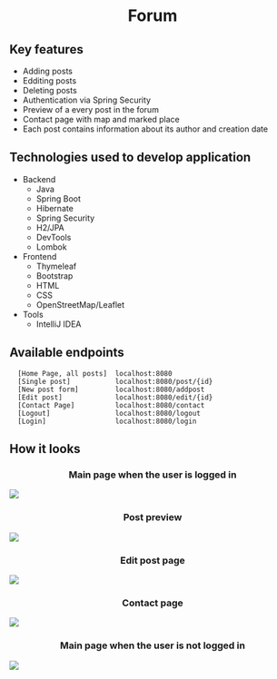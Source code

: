 <h1  align='center'>Forum</h1>

## Key features
* Adding posts
* Edditing posts
* Deleting posts
* Authentication via Spring Security
* Preview of a every post in the forum
* Contact page with map and marked place
* Each post contains information about its author and creation date

## Technologies used to develop application
* Backend
  - Java
  - Spring Boot
  - Hibernate
  - Spring Security
  - H2/JPA
  - DevTools
  - Lombok
* Frontend
  - Thymeleaf
  - Bootstrap
  - HTML
  - CSS
  - OpenStreetMap/Leaflet
* Tools
  - IntelliJ IDEA

## Available endpoints

```
  [Home Page, all posts]  localhost:8080
  [Single post]           localhost:8080/post/{id}
  [New post form]         localhost:8080/addpost
  [Edit post]             localhost:8080/edit/{id}
  [Contact Page]          localhost:8080/contact
  [Logout]                localhost:8080/logout
  [Login]                 localhost:8080/login
```

## How it looks

<h3 align="center">Main page when the user is logged in</h3>
<img src="https://i.imgur.com/Zmg2jQd.png">

<h3 align="center">Post preview</h3>
<img src="https://i.imgur.com/2HBfmbI.png">

<h3 align="center">Edit post page</h3>
<img src="https://i.imgur.com/C73vpSj.png">

<h3 align="center">Contact page</h3>
<img src="https://i.imgur.com/tEXMxjy.png">

<h3 align="center">Main page when the user is not logged in</h3>
<img src="https://i.imgur.com/8otAEJh.png">
